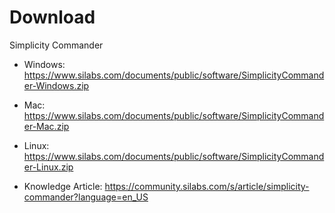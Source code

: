 # Download


Simplicity Commander

* Windows:  https://www.silabs.com/documents/public/software/SimplicityCommander-Windows.zip

* Mac:      https://www.silabs.com/documents/public/software/SimplicityCommander-Mac.zip

* Linux:    https://www.silabs.com/documents/public/software/SimplicityCommander-Linux.zip

* Knowledge Article:    https://community.silabs.com/s/article/simplicity-commander?language=en_US
